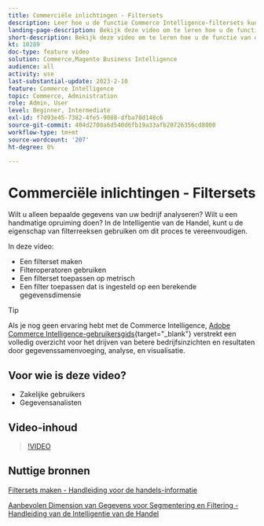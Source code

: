 ```yaml
---
title: Commerciële inlichtingen - Filtersets
description: Leer hoe u de functie Commerce Intelligence-filtersets kunt gebruiken om de rapportage van bedrijfsgegevens voor Adobe Commerce en Magento Open Source te vereenvoudigen.
landing-page-description: Bekijk deze video om te leren hoe u de functie van de het filterreeksen van de Intelligentie van de Handel gebruikt om bedrijfsgegevensrapportering te vereenvoudigen.
short-description: Bekijk deze video om te leren hoe u de functie van de MBCommerce IntelligenceI-filtersets kunt gebruiken om de rapportage van bedrijfsgegevens te vereenvoudigen.
kt: 10289
doc-type: feature video
solution: Commerce,Magento Business Intelligence
audience: all
activity: use
last-substantial-update: 2023-2-10
feature: Commerce Intelligence
topic: Commerce, Administration
role: Admin, User
level: Beginner, Intermediate
exl-id: f7d93e45-7382-4fe5-9088-dfba78d148c6
source-git-commit: 404d2708a6d540d6fb19a33afb20726356cd8000
workflow-type: tm+mt
source-wordcount: '207'
ht-degree: 0%

---
```


# Commerciële inlichtingen - Filtersets

Wilt u alleen bepaalde gegevens van uw bedrijf analyseren? Wilt u een handmatige opruiming doen? In de Intelligentie van de Handel, kunt u de eigenschap van filterreeksen gebruiken om dit proces te vereenvoudigen.

In deze video:

- Een filterset maken
- Filteroperatoren gebruiken
- Een filterset toepassen op metrisch
- Een filter toepassen dat is ingesteld op een berekende gegevensdimensie

>[!TIP]
>
>Als je nog geen ervaring hebt met de Commerce Intelligence, [Adobe Commerce Intelligence-gebruikersgids](https://experienceleague.adobe.com/docs/commerce-business-intelligence/mbi/guide-overview.html){target="_blank"} verstrekt een volledig overzicht voor het drijven van betere bedrijfsinzichten en resultaten door gegevenssamenvoeging, analyse, en visualisatie.

## Voor wie is deze video?

- Zakelijke gebruikers
- Gegevensanalisten

## Video-inhoud

>[!VIDEO](https://video.tv.adobe.com/v/342408?quality=12&learn=on)

## Nuttige bronnen

[Filtersets maken - Handleiding voor de handels-informatie](https://experienceleague.adobe.com/docs/commerce-business-intelligence/mbi/build/reports/ess-manage-data-filters.html)

[Aanbevolen Dimension van Gegevens voor Segmentering en Filtering - Handleiding van de Intelligentie van de Handel](https://experienceleague.adobe.com/docs/commerce-business-intelligence/mbi/best-practices/data/segment-filter.html)
